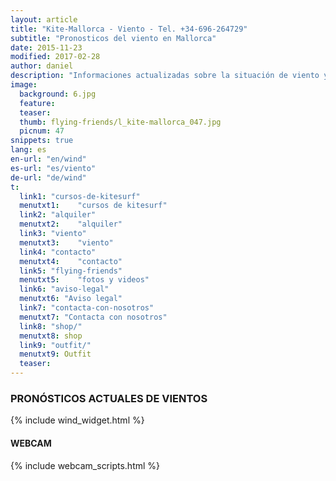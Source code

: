 ```yaml
---
layout: article
title: "Kite-Mallorca - Viento - Tel. +34-696-264729"
subtitle: "Pronosticos del viento en Mallorca"
date: 2015-11-23 
modified: 2017-02-28
author: daniel
description: "Informaciones actualizadas sobre la situación de viento y climática en Mallorca."
image:
  background: 6.jpg
  feature:
  teaser:
  thumb: flying-friends/l_kite-mallorca_047.jpg
  picnum: 47
snippets: true
lang: es
en-url: "en/wind"
es-url: "es/viento"
de-url: "de/wind"
t:
  link1: "cursos-de-kitesurf"
  menutxt1:    "cursos de kitesurf"
  link2: "alquiler"
  menutxt2:    "alquiler"
  link3: "viento"
  menutxt3:    "viento"
  link4: "contacto"
  menutxt4:    "contacto"
  link5: "flying-friends"
  menutxt5:    "fotos y videos"
  link6: "aviso-legal"
  menutxt6: "Aviso legal"
  link7: "contacta-con-nosotros"
  menutxt7: "Contacta con nosotros"
  link8: "shop/"
  menutxt8: shop
  link9: "outfit/"
  menutxt9: Outfit
  teaser:
---
```


### PRONÓSTICOS ACTUALES DE VIENTOS

{% include wind_widget.html %}

#### WEBCAM 

{% include webcam_scripts.html %}
